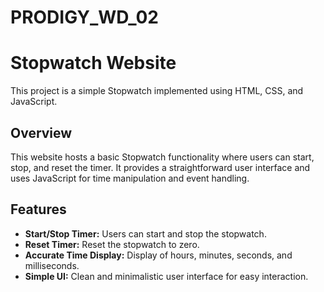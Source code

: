 ﻿# PRODIGY_WD_02
# Stopwatch Website

This project is a simple Stopwatch implemented using HTML, CSS, and JavaScript.

## Overview

This website hosts a basic Stopwatch functionality where users can start, stop, and reset the timer. It provides a straightforward user interface and uses JavaScript for time manipulation and event handling.

## Features

- **Start/Stop Timer:** Users can start and stop the stopwatch.
- **Reset Timer:** Reset the stopwatch to zero.
- **Accurate Time Display:** Display of hours, minutes, seconds, and milliseconds.
- **Simple UI:** Clean and minimalistic user interface for easy interaction.

   
